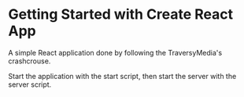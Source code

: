 # Getting Started with Create React App

A simple React application done by following the TraversyMedia's crashcrouse.

Start the application with the start script, then start the server with the server script.
